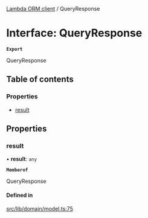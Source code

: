 [Lambda ORM client](../README.md) / QueryResponse

# Interface: QueryResponse

**`Export`**

QueryResponse

## Table of contents

### Properties

- [result](QueryResponse.md#result)

## Properties

### result

• **result**: `any`

**`Memberof`**

QueryResponse

#### Defined in

[src/lib/domain/model.ts:75](https://github.com/FlavioLionelRita/lambdaorm-client-node/blob/95acc01/src/lib/domain/model.ts#L75)
